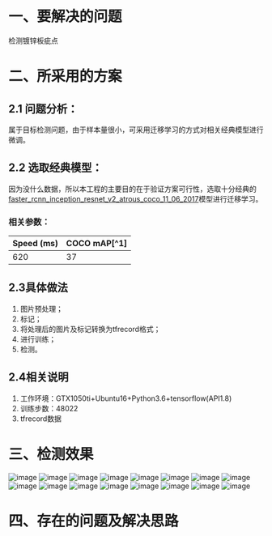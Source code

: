 # 一、要解决的问题
检测镀锌板疵点
# 二、所采用的方案
## 2.1 问题分析：
属于目标检测问题，由于样本量很小，可采用迁移学习的方式对相关经典模型进行微调。
## 2.2 选取经典模型：
因为没什么数据，所以本工程的主要目的在于验证方案可行性，选取十分经典的[faster_rcnn_inception_resnet_v2_atrous_coco_11_06_2017](https://arxiv.org/abs/1506.01497)模型进行迁移学习。

### 相关参数：

Speed (ms) | COCO mAP[^1]
---|---
620 | 37
## 2.3具体做法
1. 图片预处理；
2. 标记；
3. 将处理后的图片及标记转换为tfrecord格式；
4. 进行训练；
5. 检测。
## 2.4相关说明
1. 工作环境：GTX1050ti+Ubuntu16+Python3.6+tensorflow(API1.8)
2. 训练步数：48022
3. tfrecord数据


# 三、检测效果
![image](http://m.qpic.cn/psb?/V13EpJbL3HbDX9/THv2pYDQhertIQtYUKGlqMeY9p3NEJTB9jITtyqKV1w!/b/dFoAAAAAAAAA&bo=5gHVAeYB1QEDByI!&rf=viewer_4)
![image](http://m.qpic.cn/psb?/V13EpJbL3HbDX9/4nlXSZrsJJRn4u02wSl0xjZMcpnCYzunkNUeaeKgcIE!/b/dEEBAAAAAAAA&bo=1AHVAdQB1QEDFzI!&rf=viewer_4)
![image](http://m.qpic.cn/psb?/V13EpJbL3HbDX9/mwHMecZPVxr8nkkMkxqRDuPk9CFUsElqY3ocICC1Isw!/b/dFkAAAAAAAAA&bo=zgLKAc4CygEDJwI!&rf=viewer_4)
![image](http://m.qpic.cn/psb?/V13EpJbL3HbDX9/9LsyRkWhqXNveRX*baOEdITjPtOAFPMgvOwJewC46hQ!/b/dDEBAAAAAAAA&bo=twHVAbcB1QEDFzI!&rf=viewer_4)
![image](http://m.qpic.cn/psb?/V13EpJbL3HbDX9/I3Ic*NiMI8JWf3C0OvVlOOrP.E9DwNkcQKzWhNtNzrw!/b/dDMBAAAAAAAA&bo=1gHVAdYB1QEDJwI!&rf=viewer_4)
![image](http://m.qpic.cn/psb?/V13EpJbL3HbDX9/co*85Ng*mioXX5yzzP2yAk1xR5GdusrGaGwrvp5*4Lc!/b/dFoAAAAAAAAA&bo=yQJ2AMkCdgADFzI!&rf=viewer_4)
![image](http://m.qpic.cn/psb?/V13EpJbL3HbDX9/rmQHGZTqOKDlqZ9d7l4n.iPHHiGgZ*JqYRCwyx4bhPU!/b/dC0BAAAAAAAA&bo=pAHVAaQB1QEDFzI!&rf=viewer_4)
![image](http://m.qpic.cn/psb?/V13EpJbL3HbDX9/rWv0hq.V8fvWUgJDKRIG9Q.2RHGoAINxjXl2.xrKLtc!/b/dC4BAAAAAAAA&bo=yQJ7AckCewEDFzI!&rf=viewer_4)
![image](http://m.qpic.cn/psb?/V13EpJbL3HbDX9/r1kLEoLsXjspKafHBCig*kAY8qq*E.OaoveaLqlvgbY!/b/dFUAAAAAAAAA&bo=pgLVAaYC1QEDNxI!&rf=viewer_4)
![image](http://m.qpic.cn/psb?/V13EpJbL3HbDX9/gqe9kbOyM8aaHbNx0SPUS26iXkyGk0D1yjAQlOiYLbI!/b/dDABAAAAAAAA&bo=xgLVAcYC1QEDFzI!&rf=viewer_4)
![image](http://m.qpic.cn/psb?/V13EpJbL3HbDX9/fyubzHa1jWHPN1DyB8OZKmpK*s9vwNt8nyc1NbVhKSA!/b/dC8BAAAAAAAA&bo=XgLVAV4C1QEDFzI!&rf=viewer_4)
![image](http://m.qpic.cn/psb?/V13EpJbL3HbDX9/QcpgyHkxAxr1V5Gx8quNhFCluORbdyxXf1kLPZ0ykf0!/b/dDIBAAAAAAAA&bo=JgLVASYC1QEDFzI!&rf=viewer_4)
![image](http://m.qpic.cn/psb?/V13EpJbL3HbDX9/AweBLLTyDwnSzs9dhopClmCWoBIYAWtHM8PsGoUVm5Y!/b/dC4BAAAAAAAA&bo=7QHVAe0B1QEDJwI!&rf=viewer_4)
![image](http://m.qpic.cn/psb?/V13EpJbL3HbDX9/XGzK93sesEPktHC3tbKKp9exR4DTHXx8v4PQ9FBNehs!/b/dIMAAAAAAAAA&bo=hQHVAYUB1QEDFzI!&rf=viewer_4)
![image](http://m.qpic.cn/psb?/V13EpJbL3HbDX9/zuWW*OUbBp8v5uTKoL7TQDF1*3t62MYQx5wn8OEhYVw!/b/dDIBAAAAAAAA&bo=yQJxAckCcQEDFzI!&rf=viewer_4)
![image](http://m.qpic.cn/psb?/V13EpJbL3HbDX9/xHXVF4Yj9D1OL*jSFSy4LNX*NTxKu7xfVgJncqpoXJ0!/b/dDABAAAAAAAA&bo=pAHVAaQB1QEDFzI!&rf=viewer_4)
# 四、存在的问题及解决思路
